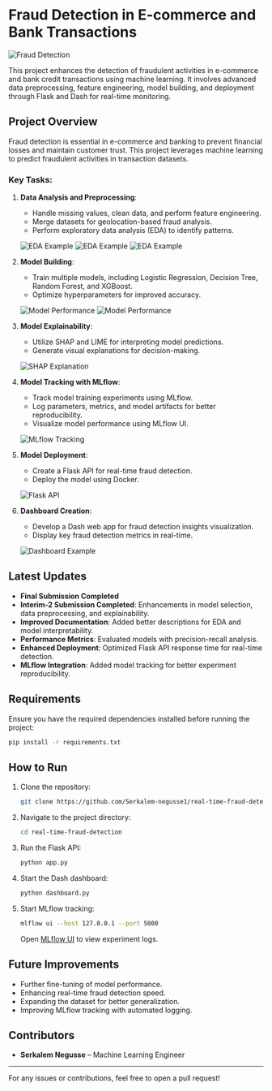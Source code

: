 # Fraud Detection in E-commerce and Bank Transactions

![Fraud Detection](images/fraudalert.png)

This project enhances the detection of fraudulent activities in e-commerce and bank credit transactions using machine learning. It involves advanced data preprocessing, feature engineering, model building, and deployment through Flask and Dash for real-time monitoring.

## Project Overview

Fraud detection is essential in e-commerce and banking to prevent financial losses and maintain customer trust. This project leverages machine learning to predict fraudulent activities in transaction datasets.

### Key Tasks:

1. **Data Analysis and Preprocessing**:
   - Handle missing values, clean data, and perform feature engineering.
   - Merge datasets for geolocation-based fraud analysis.
   - Perform exploratory data analysis (EDA) to identify patterns.
   
   ![EDA Example](images/fraudnonfraud.png)
   ![EDA Example](images/fraudtrendsOvertime.png)
   ![EDA Example](images/pairwisecorrelation.png)

2. **Model Building**:
   - Train multiple models, including Logistic Regression, Decision Tree, Random Forest, and XGBoost.
   - Optimize hyperparameters for improved accuracy.
   
   ![Model Performance](images/RF-CM.png)
   ![Model Performance](images/RF-ROC.png)

3. **Model Explainability**:
   - Utilize SHAP and LIME for interpreting model predictions.
   - Generate visual explanations for decision-making.
   
   ![SHAP Explanation](images/shap_explanation.png)

4. **Model Tracking with MLflow**:
   - Track model training experiments using MLflow.
   - Log parameters, metrics, and model artifacts for better reproducibility.
   - Visualize model performance using MLflow UI.
   
   ![MLflow Tracking](images/mlflow.png)

5. **Model Deployment**:
   - Create a Flask API for real-time fraud detection.
   - Deploy the model using Docker.
   
   ![Flask API](images/flask_api.png)

6. **Dashboard Creation**:
   - Develop a Dash web app for fraud detection insights visualization.
   - Display key fraud detection metrics in real-time.
   
   ![Dashboard Example](images/dashboard_example.png)

## Latest Updates
- **Final Submission Completed**
- **Interim-2 Submission Completed**: Enhancements in model selection, data preprocessing, and explainability.
- **Improved Documentation**: Added better descriptions for EDA and model interpretability.
- **Performance Metrics**: Evaluated models with precision-recall analysis.
- **Enhanced Deployment**: Optimized Flask API response time for real-time detection.
- **MLflow Integration**: Added model tracking for better experiment reproducibility.

## Requirements

Ensure you have the required dependencies installed before running the project:

```bash
pip install -r requirements.txt
```

## How to Run

1. Clone the repository:
   ```bash
   git clone https://github.com/Serkalem-negusse1/real-time-fraud-detection.git
   ```
2. Navigate to the project directory:
   ```bash
   cd real-time-fraud-detection
   ```
3. Run the Flask API:
   ```bash
   python app.py
   ```
4. Start the Dash dashboard:
   ```bash
   python dashboard.py
   ```
5. Start MLflow tracking:
   ```bash
   mlflow ui --host 127.0.0.1 --port 5000
   ```
   Open [MLflow UI](http://127.0.0.1:5000) to view experiment logs.

## Future Improvements
- Further fine-tuning of model performance.
- Enhancing real-time fraud detection speed.
- Expanding the dataset for better generalization.
- Improving MLflow tracking with automated logging.

## Contributors
- **Serkalem Negusse** – Machine Learning Engineer

---
For any issues or contributions, feel free to open a pull request!

